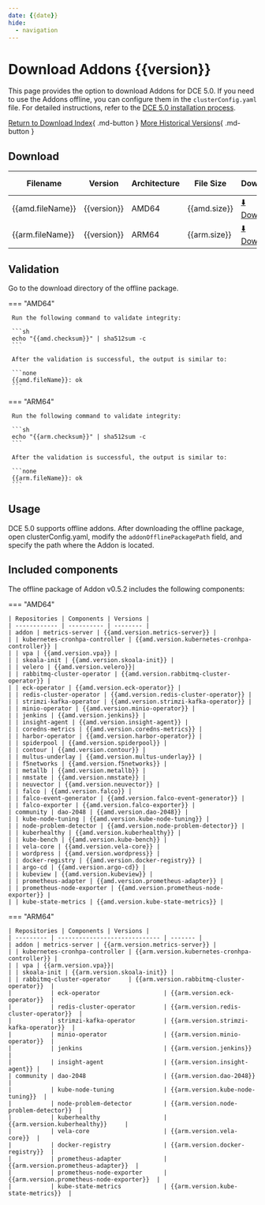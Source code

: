 ```yaml
---
date: {{date}}
hide:
  - navigation
---
```


# Download Addons {{version}}

This page provides the option to download Addons for DCE 5.0. If you need to use the Addons offline,
you can configure them in the `clusterConfig.yaml` file. For detailed instructions, refer to the
[DCE 5.0 installation process](../../install/index.md#_3).

[Return to Download Index](../index.md#download-addon-offline-package){ .md-button }
[More Historical Versions](./history.md){ .md-button }

## Download

| Filename | Version | Architecture | File Size | Downloads | Update Date |
| --------- | ------- | ------------ | --------- | --------- | ---------- |
| {{amd.fileName}} | {{version}} | AMD64 | {{amd.size}} | [:arrow_down: Download]({{amd.downloadLink}}) | {{date}} |
| {{arm.fileName}} | {{version}} | ARM64 | {{arm.size}} | [:arrow_down: Download]({{arm.downloadLink}}) | {{date}} |

## Validation

Go to the download directory of the offline package.

=== "AMD64"

     Run the following command to validate integrity:

     ```sh
     echo "{{amd.checksum}}" | sha512sum -c
     ```

     After the validation is successful, the output is similar to:

     ```none
     {{amd.fileName}}: ok
     ```

=== "ARM64"

     Run the following command to validate integrity:

     ```sh
     echo "{{arm.checksum}}" | sha512sum -c
     ```

     After the validation is successful, the output is similar to:

     ```none
     {{arm.fileName}}: ok
     ```

## Usage

DCE 5.0 supports offline addons. After downloading the offline package, open clusterConfig.yaml,
modify the `addonOfflinePackagePath` field, and specify the path where the Addon is located.

## Included components

The offline package of Addon v0.5.2 includes the following components:

=== "AMD64"

    | Repositories | Components | Versions |
    | ------------ | ---------- | -------- |
    | addon | metrics-server | {{amd.version.metrics-server}} |
    | | kubernetes-cronhpa-controller | {{amd.version.kubernetes-cronhpa-controller}} |
    | | vpa | {{amd.version.vpa}} |
    | | skoala-init | {{amd.version.skoala-init}} |
    | | velero | {{amd.version.velero}}|
    | | rabbitmq-cluster-operator | {{amd.version.rabbitmq-cluster-operator}} |
    | | eck-operator | {{amd.version.eck-operator}} |
    | | redis-cluster-operator | {{amd.version.redis-cluster-operator}} |
    | | strimzi-kafka-operator | {{amd.version.strimzi-kafka-operator}} |
    | | minio-operator | {{amd.version.minio-operator}} |
    | | jenkins | {{amd.version.jenkins}} |
    | | insight-agent | {{amd.version.insight-agent}} |
    | | coredns-metrics | {{amd.version.coredns-metrics}} |
    | | harbor-operator | {{amd.version.harbor-operator}} |
    | | spiderpool | {{amd.version.spiderpool}} |
    | | contour | {{amd.version.contour}} |
    | | multus-underlay | {{amd.version.multus-underlay}} |
    | | f5networks | {{amd.version.f5networks}} |
    | | metallb | {{amd.version.metallb}} |
    | | nmstate | {{amd.version.nmstate}} |
    | | neuvector | {{amd.version.neuvector}} |
    | | falco | {{amd.version.falco}} |
    | | falco-event-generator | {{amd.version.falco-event-generator}} |
    | | falco-exporter | {{amd.version.falco-exporter}} |
    | community | dao-2048 | {{amd.version.dao-2048}} |
    | | kube-node-tuning | {{amd.version.kube-node-tuning}} |
    | | node-problem-detector | {{amd.version.node-problem-detector}} |
    | | kuberhealthy | {{amd.version.kuberhealthy}} |
    | | kube-bench | {{amd.version.kube-bench}} |
    | | vela-core | {{amd.version.vela-core}} |
    | | wordpress | {{amd.version.wordpress}} |
    | | docker-registry | {{amd.version.docker-registry}} |
    | | argo-cd | {{amd.version.argo-cd}} |
    | | kubeview | {{amd.version.kubeview}} |
    | | prometheus-adapter | {{amd.version.prometheus-adapter}} |
    | | prometheus-node-exporter | {{amd.version.prometheus-node-exporter}} |
    | | kube-state-metrics | {{amd.version.kube-state-metrics}} |

=== "ARM64"

    | Repositories | Components | Versions |
    | --------- | ----------------------------- | ------- |
    | addon | metrics-server | {{arm.version.metrics-server}} |
    | | kubernetes-cronhpa-controller | {{arm.version.kubernetes-cronhpa-controller}} |
    | | vpa | {{arm.version.vpa}}|
    | | skoala-init | {{arm.version.skoala-init}} |
    | | rabbitmq-cluster-operator     | {{arm.version.rabbitmq-cluster-operator}}  |
    |           | eck-operator                  | {{arm.version.eck-operator}}  |
    |           | redis-cluster-operator        | {{arm.version.redis-cluster-operator}}  |
    |           | strimzi-kafka-operator        | {{arm.version.strimzi-kafka-operator}}  |
    |           | minio-operator                | {{arm.version.minio-operator}}  |
    |           | jenkins                       | {{arm.version.jenkins}}  |
    |           | insight-agent                 | {{arm.version.insight-agent}} |
    | community | dao-2048                      | {{arm.version.dao-2048}}  |
    |           | kube-node-tuning              | {{arm.version.kube-node-tuning}}  |
    |           | node-problem-detector         | {{arm.version.node-problem-detector}}  |
    |           | kuberhealthy                  | {{arm.version.kuberhealthy}}     |
    |           | vela-core                     | {{arm.version.vela-core}}  |
    |           | docker-registry               | {{arm.version.docker-registry}}  |
    |           | prometheus-adapter            | {{arm.version.prometheus-adapter}}  |
    |           | prometheus-node-exporter      | {{arm.version.prometheus-node-exporter}}  |
    |           | kube-state-metrics            | {{arm.version.kube-state-metrics}}  |
